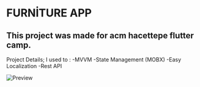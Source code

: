 # FURNİTURE APP



## This project was made for acm hacettepe flutter camp.
Project Details;
I used to :
-MVVM 
-State Management (MOBX)
-Easy Localization
-Rest API



![Preview](https://media.giphy.com/media/jaLm20FbnNFnyNxq0C/giphy.gif)


